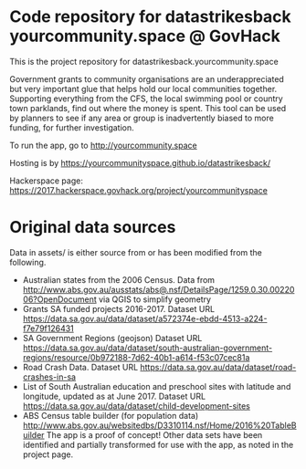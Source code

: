 # Code repository for datastrikesback yourcommunity.space @ GovHack

This is the project repository for datastrikesback.yourcommunity.space

Government grants to community organisations are an underappreciated but very important glue that helps hold our local communities together. Supporting everything from the CFS, the local swimming pool or country town parklands, find out where the money is spent. This tool can be used by planners to see if any area or group is inadvertently biased to more funding, for further investigation.

To run the app, go to http://yourcommunity.space

Hosting is by https://yourcommunityspace.github.io/datastrikesback/

Hackerspace page: https://2017.hackerspace.govhack.org/project/yourcommunityspace

# Original data sources

Data in assets/ is either source from or has been modified from the following.

* Australian states from the 2006 Census. Data from http://www.abs.gov.au/ausstats/abs@.nsf/DetailsPage/1259.0.30.0022006?OpenDocument via QGIS to simplify geometry
* Grants SA funded projects 2016-2017. Dataset URL https://data.sa.gov.au/data/dataset/a572374e-ebdd-4513-a224-f7e79f126431
* SA Government Regions (geojson) Dataset URL https://data.sa.gov.au/data/dataset/south-australian-government-regions/resource/0b972188-7d62-40b1-a614-f53c07cec81a
* Road Crash Data. Dataset URL https://data.sa.gov.au/data/dataset/road-crashes-in-sa
* List of South Australian education and preschool sites with latitude and longitude, updated as at June 2017. Dataset URL https://data.sa.gov.au/data/dataset/child-development-sites
* ABS Census table builder (for population data) http://www.abs.gov.au/websitedbs/D3310114.nsf/Home/2016%20TableBuilder
The app is a proof of concept! Other data sets have been identified and partially transformed for use with the app, as noted in the project page.
